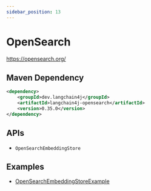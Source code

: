 ```yaml
---
sidebar_position: 13
---
```


# OpenSearch

https://opensearch.org/


## Maven Dependency

```xml
<dependency>
    <groupId>dev.langchain4j</groupId>
    <artifactId>langchain4j-opensearch</artifactId>
    <version>0.35.0</version>
</dependency>
```


## APIs

- `OpenSearchEmbeddingStore`


## Examples

- [OpenSearchEmbeddingStoreExample](https://github.com/langchain4j/langchain4j-examples/blob/main/opensearch-example/src/main/java/OpenSearchEmbeddingStoreExample.java)
